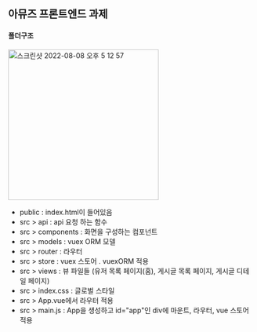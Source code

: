 ## 아뮤즈 프론트엔드 과제

#### 폴더구조
<img width="307" alt="스크린샷 2022-08-08 오후 5 12 57" src="https://user-images.githubusercontent.com/110370264/183372013-31ec86ca-2aed-4dc8-9a9f-1f9dee0a4e70.png">


  * public : index.html이 들어있음 
  * src > api : api 요청 하는 함수
  * src > components : 화면을 구성하는 컴포넌트
  * src > models : vuex ORM 모델
  * src > router : 라우터 
  * src > store : vuex 스토어 . vuexORM 적용
  * src > views : 뷰 파일들 (유저 목록 페이지(홈), 게시글 목록 페이지, 게시글 디테일 페이지) 
  * src > index.css : 글로벌 스타일
  * src > App.vue에서 라우터 적용
  * src > main.js : App을 생성하고 id="app"인 div에 마운트, 라우터, vue 스토어 적용 
